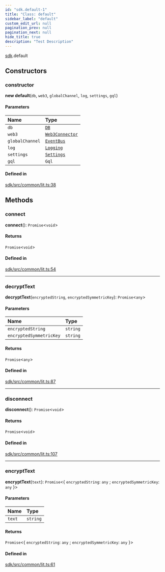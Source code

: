```yaml
---
id: "sdk.default-1"
title: "Class: default"
sidebar_label: "default"
custom_edit_url: null
pagination_prev: null
pagination_next: null
hide_title: true
description: "Test Description"
---
```


[sdk](../modules/sdk.md).default

## Constructors

### constructor

**new default**(`db`, `web3`, `globalChannel`, `log`, `settings`, `gql`)

#### Parameters

| Name | Type |
| :------ | :------ |
| `db` | [`DB`](sdk.DB.md) |
| `web3` | [`Web3Connector`](sdk.Web3Connector.md) |
| `globalChannel` | [`EventBus`](sdk.EventBus.md) |
| `log` | [`Logging`](sdk.Logging.md) |
| `settings` | [`Settings`](sdk.Settings.md) |
| `gql` | `Gql` |

#### Defined in

[sdk/src/common/lit.ts:38](https://github.com/AKASHAorg/akasha-core/blob/6ca157f7/libs/sdk/src/common/lit.ts#L38)

## Methods

### connect

**connect**(): `Promise`<`void`\>

#### Returns

`Promise`<`void`\>

#### Defined in

[sdk/src/common/lit.ts:54](https://github.com/AKASHAorg/akasha-core/blob/6ca157f7/libs/sdk/src/common/lit.ts#L54)

___

### decryptText

**decryptText**(`encryptedString`, `encryptedSymmetricKey`): `Promise`<`any`\>

#### Parameters

| Name | Type |
| :------ | :------ |
| `encryptedString` | `string` |
| `encryptedSymmetricKey` | `string` |

#### Returns

`Promise`<`any`\>

#### Defined in

[sdk/src/common/lit.ts:87](https://github.com/AKASHAorg/akasha-core/blob/6ca157f7/libs/sdk/src/common/lit.ts#L87)

___

### disconnect

**disconnect**(): `Promise`<`void`\>

#### Returns

`Promise`<`void`\>

#### Defined in

[sdk/src/common/lit.ts:107](https://github.com/AKASHAorg/akasha-core/blob/6ca157f7/libs/sdk/src/common/lit.ts#L107)

___

### encryptText

**encryptText**(`text`): `Promise`<{ `encryptedString`: `any` ; `encryptedSymmetricKey`: `any`  }\>

#### Parameters

| Name | Type |
| :------ | :------ |
| `text` | `string` |

#### Returns

`Promise`<{ `encryptedString`: `any` ; `encryptedSymmetricKey`: `any`  }\>

#### Defined in

[sdk/src/common/lit.ts:61](https://github.com/AKASHAorg/akasha-core/blob/6ca157f7/libs/sdk/src/common/lit.ts#L61)
